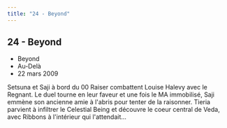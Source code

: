```yaml
---
title: "24 - Beyond"
---
```


24 - Beyond
-----------

* Beyond
* Au-Delà
* 22 mars 2009


Setsuna et Saji à bord du 00 Raiser combattent Louise Halevy avec le Regnant. Le duel tourne en leur faveur et une fois le MA immobilisé, Saji emmène son ancienne amie à l'abris pour tenter de la raisonner. Tieria parvient à infiltrer le Celestial Being et découvre le coeur central de Veda, avec Ribbons à l'intérieur qui l'attendait...



